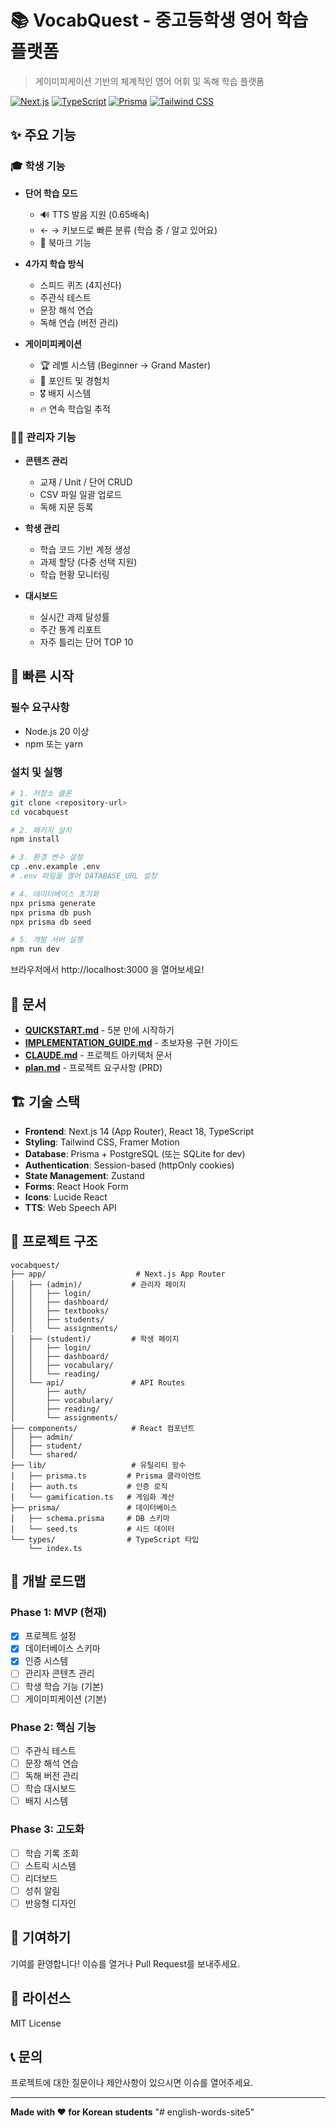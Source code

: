 # 📚 VocabQuest - 중고등학생 영어 학습 플랫폼

> 게이미피케이션 기반의 체계적인 영어 어휘 및 독해 학습 플랫폼

[![Next.js](https://img.shields.io/badge/Next.js-14-black)](https://nextjs.org/)
[![TypeScript](https://img.shields.io/badge/TypeScript-5-blue)](https://www.typescriptlang.org/)
[![Prisma](https://img.shields.io/badge/Prisma-5-2D3748)](https://www.prisma.io/)
[![Tailwind CSS](https://img.shields.io/badge/Tailwind-3-38B2AC)](https://tailwindcss.com/)

## ✨ 주요 기능

### 🎓 학생 기능
- **단어 학습 모드**
  - 🔊 TTS 발음 지원 (0.65배속)
  - ← → 키보드로 빠른 분류 (학습 중 / 알고 있어요)
  - 📑 북마크 기능

- **4가지 학습 방식**
  - 스피드 퀴즈 (4지선다)
  - 주관식 테스트
  - 문장 해석 연습
  - 독해 연습 (버전 관리)

- **게이미피케이션**
  - 🏆 레벨 시스템 (Beginner → Grand Master)
  - 💎 포인트 및 경험치
  - 🎖 배지 시스템
  - 🔥 연속 학습일 추적

### 👨‍🏫 관리자 기능
- **콘텐츠 관리**
  - 교재 / Unit / 단어 CRUD
  - CSV 파일 일괄 업로드
  - 독해 지문 등록

- **학생 관리**
  - 학습 코드 기반 계정 생성
  - 과제 할당 (다중 선택 지원)
  - 학습 현황 모니터링

- **대시보드**
  - 실시간 과제 달성률
  - 주간 통계 리포트
  - 자주 틀리는 단어 TOP 10

## 🚀 빠른 시작

### 필수 요구사항
- Node.js 20 이상
- npm 또는 yarn

### 설치 및 실행

```bash
# 1. 저장소 클론
git clone <repository-url>
cd vocabquest

# 2. 패키지 설치
npm install

# 3. 환경 변수 설정
cp .env.example .env
# .env 파일을 열어 DATABASE_URL 설정

# 4. 데이터베이스 초기화
npx prisma generate
npx prisma db push
npx prisma db seed

# 5. 개발 서버 실행
npm run dev
```

브라우저에서 http://localhost:3000 을 열어보세요!

## 📖 문서

- **[QUICKSTART.md](./QUICKSTART.md)** - 5분 만에 시작하기
- **[IMPLEMENTATION_GUIDE.md](./IMPLEMENTATION_GUIDE.md)** - 초보자용 구현 가이드
- **[CLAUDE.md](./CLAUDE.md)** - 프로젝트 아키텍처 문서
- **[plan.md](./plan.md)** - 프로젝트 요구사항 (PRD)

## 🏗 기술 스택

- **Frontend**: Next.js 14 (App Router), React 18, TypeScript
- **Styling**: Tailwind CSS, Framer Motion
- **Database**: Prisma + PostgreSQL (또는 SQLite for dev)
- **Authentication**: Session-based (httpOnly cookies)
- **State Management**: Zustand
- **Forms**: React Hook Form
- **Icons**: Lucide React
- **TTS**: Web Speech API

## 📂 프로젝트 구조

```
vocabquest/
├── app/                    # Next.js App Router
│   ├── (admin)/           # 관리자 페이지
│   │   ├── login/
│   │   ├── dashboard/
│   │   ├── textbooks/
│   │   ├── students/
│   │   └── assignments/
│   ├── (student)/         # 학생 페이지
│   │   ├── login/
│   │   ├── dashboard/
│   │   ├── vocabulary/
│   │   └── reading/
│   └── api/               # API Routes
│       ├── auth/
│       ├── vocabulary/
│       ├── reading/
│       └── assignments/
├── components/            # React 컴포넌트
│   ├── admin/
│   ├── student/
│   └── shared/
├── lib/                   # 유틸리티 함수
│   ├── prisma.ts         # Prisma 클라이언트
│   ├── auth.ts           # 인증 로직
│   └── gamification.ts   # 게임화 계산
├── prisma/               # 데이터베이스
│   ├── schema.prisma     # DB 스키마
│   └── seed.ts           # 시드 데이터
└── types/                # TypeScript 타입
    └── index.ts
```

## 🎯 개발 로드맵

### Phase 1: MVP (현재)
- [x] 프로젝트 설정
- [x] 데이터베이스 스키마
- [x] 인증 시스템
- [ ] 관리자 콘텐츠 관리
- [ ] 학생 학습 기능 (기본)
- [ ] 게이미피케이션 (기본)

### Phase 2: 핵심 기능
- [ ] 주관식 테스트
- [ ] 문장 해석 연습
- [ ] 독해 버전 관리
- [ ] 학습 대시보드
- [ ] 배지 시스템

### Phase 3: 고도화
- [ ] 학습 기록 조회
- [ ] 스트릭 시스템
- [ ] 리더보드
- [ ] 성취 알림
- [ ] 반응형 디자인

## 🤝 기여하기

기여를 환영합니다! 이슈를 열거나 Pull Request를 보내주세요.

## 📄 라이선스

MIT License

## 📞 문의

프로젝트에 대한 질문이나 제안사항이 있으시면 이슈를 열어주세요.

---

**Made with ❤️ for Korean students**
"# english-words-site5" 
